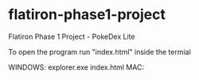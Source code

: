 # flatiron-phase1-project
Flatiron Phase 1 Project - PokeDex Lite

To open the program run "index.html" inside the termial

WINDOWS: explorer.exe index.html
MAC: 